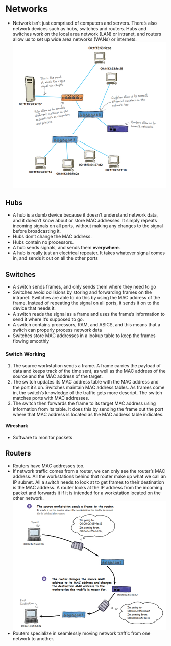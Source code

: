 # Networks
* Network isn’t just comprised of computers and servers.
There’s also network devices such as hubs, switches and routers. Hubs and
switches work on the local area network (LAN) or intranet, and routers
allow us to set up wide area networks (WANs) or internets.
![network-devices](./assets/network-devices.PNG)

## Hubs
* A hub is a dumb device because it doesn’t understand network
data, and it doesn’t know about or store MAC addresses. It
simply repeats incoming signals on all ports, without making
any changes to the signal before broadcasting it.
* Hubs don’t change the MAC address. 
* Hubs contain no processors.
* A hub sends signals, and sends them __everywhere__.
* A hub is really just an
electrical repeater. It
takes whatever signal
comes in, and sends it out
on all the other ports

## Switches
* A switch sends frames, and only sends
them where they need to go
* Switches avoid collisions by storing and forwarding frames on the intranet.
Switches are able to do this by using the MAC address of the frame. Instead
of repeating the signal on all ports, it sends it on to the device that needs it.
* A switch reads the signal
as a frame and uses
the frame’s information
to send it where it’s
supposed to go.
* A switch contains processors, RAM, and ASICS, and this
means that a switch can properly process network data
* Switches store MAC addresses in a lookup table
to keep the frames flowing smoothly

### Switch Working
1.  The source workstation sends a frame.
A frame carries the payload of data and keeps track of the
time sent, as well as the MAC address of the source and the
MAC address of the target.
2. The switch updates its MAC address table with
the MAC address and the port it’s on.
Switches maintain MAC address tables. As frames come
in, the switch’s knowledge of the traffic gets more descript.
The switch matches ports with MAC addresses.
3. The switch then forwards the frame to its target
MAC address using information from its table.
It does this by sending the frame out the port where
that MAC address is located as the MAC address table
indicates. 

#### Wireshark 
*  Software to monitor packets

## Routers
* Routers have MAC addresses too.
* If network traffic comes from a router, we can only see the
router’s MAC address. All the workstations behind that router
make up what we call an IP subnet. All a switch needs to look at
to get frames to their destination is the MAC address. A router
looks at the IP address from the incoming packet and forwards it
if it is intended for a workstation located on the other network.
![routers](./assets/routers.PNG)
*  Routers specialize in seamlessly moving network
traffic from one network to another.

